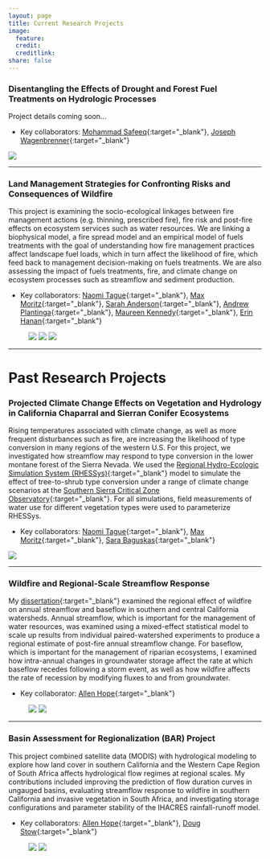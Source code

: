 ```yaml
---
layout: page
title: Current Research Projects
image:
  feature:
  credit:
  creditlink:
share: false
---
```


### Disentangling the Effects of Drought and Forest Fuel Treatments on Hydrologic Processes

Project details coming soon...

* Key collaborators: [Mohammad Safeeq](http://ucwater.org/person/mohammadsafeeq){:target="_blank"}, [Joseph Wagenbrenner](https://www.fs.fed.us/rmrs/people/jwagenbrenner){:target="_blank"}

<a href="/images/photo_merced_river.jpg"><img src="/images/photo_merced_river.jpg"></a>

----------

### Land Management Strategies for Confronting Risks and Consequences of Wildfire

This project is examining the socio-ecological linkages between fire management actions (e.g. thinning, prescribed fire), fire risk and post-fire effects on ecosystem services such as water resources. We are linking a biophysical model, a fire spread model and an empirical model of fuels treatments with the goal of understanding how fire management practices affect landscape fuel loads, which in turn affect the likelihood of fire, which feed back to management decision-making on fuels treatments. We are also assessing the impact of fuels treatments, fire, and climate change on ecosystem processes such as streamflow and sediment production.

* Key collaborators: [Naomi Tague](http://www.bren.ucsb.edu/people/Faculty/christina_tague.htm){:target="_blank"}, [Max Moritz](https://www.eri.ucsb.edu/people/max-moritz){:target="_blank"}, [Sarah Anderson](http://fiesta.bren.ucsb.edu/~sanderson/){:target="_blank"}, [Andrew Plantinga](http://www.bren.ucsb.edu/people/Faculty/andrew_plantinga.htm){:target="_blank"}, [Maureen Kennedy](http://faculty.washington.edu/mkenn/){:target="_blank"}, [Erin Hanan](http://erinhanan.com/){:target="_blank"}

<figure class="third">
	<a href="/images/photo_reflection_tree.jpg"><img src="/images/photo_reflection_tree.jpg"></a>
	<a href="/images/photo_kaweah.jpg"><img src="/images/photo_kaweah.jpg"></a>
	<a href="/images/photo_prethinning.jpg"><img src="/images/photo_prethinning.jpg"></a>
</figure>

----------

# Past Research Projects

### Projected Climate Change Effects on Vegetation and Hydrology in California Chaparral and Sierran Conifer Ecosystems

Rising temperatures associated with climate change, as well as more frequent disturbances such as fire, are increasing the likelihood of type conversion in many regions of the western U.S. For this project, we investigated how streamflow may respond to type conversion in the lower montane forest of the Sierra Nevada. We used the [Regional Hydro-Ecologic Simulation System (RHESSys)](https://github.com/RHESSys/RHESSys){:target="_blank"} model to simulate the effect of tree-to-shrub type conversion under a range of climate change scenarios at the [Southern Sierra Critical Zone Observatory](http://criticalzone.org/sierra/){:target="_blank"}. For all simulations, field measurements of water use for different vegetation types were used to parameterize RHESSys.

* Key collaborators: [Naomi Tague](http://www.bren.ucsb.edu/people/Faculty/christina_tague.htm){:target="_blank"}, [Max Moritz](https://www.eri.ucsb.edu/people/max-moritz){:target="_blank"}, [Sara Baguskas](http://www.sarabaguskas.com/){:target="_blank"}

<a href="/images/photo_sequoia_tree_mortality.jpg"><img src="/images/photo_sequoia_tree_mortality.jpg"></a>

----------

### Wildfire and Regional-Scale Streamflow Response

My [dissertation](/content/bart2014_dissertation.pdf){:target="_blank"} examined the regional effect of wildfire on annual streamflow and baseflow in southern and central California watersheds. Annual streamflow, which is important for the management of water resources, was examined using a mixed-effect statistical model to scale up results from individual paired-watershed experiments to produce a regional estimate of post-fire annual streamflow change. For baseflow, which is important for the management of riparian ecosystems, I examined how intra-annual changes in groundwater storage affect the rate at which baseflow recedes following a storm event, as well as how wildfire affects the rate of recession by modifying fluxes to and from groundwater.

* Key collaborator: [Allen Hope](https://geography.sdsu.edu/people/ahope){:target="_blank"}

<figure class="half">
	<a href="/images/photo_postfire_oak.jpg"><img src="/images/photo_postfire_oak.jpg"></a>
	<a href="/images/photo_big_sur_river.jpg"><img src="/images/photo_big_sur_river.jpg"></a>
</figure>

----------

### Basin Assessment for Regionalization (BAR) Project

This project combined satellite data (MODIS) with hydrological modeling to explore how land cover in southern California and the Western Cape Region of South Africa affects hydrological flow regimes at regional scales. My contributions included improving the prediction of flow duration curves in ungauged basins, evaluating streamflow response to wildfire in southern California and invasive vegetation in South Africa, and investigating storage configurations and parameter stability of the IHACRES rainfall-runoff model.

* Key collaborators: [Allen Hope](https://geography.sdsu.edu/people/ahope){:target="_blank"}, [Doug Stow](https://geography.sdsu.edu/people/dstow){:target="_blank"}

<figure class="half">
	<a href="/images/photo_south_africa_stream.jpg"><img src="/images/photo_south_africa_stream.jpg"></a>
	<a href="/images/photo_south_africa_fynbos.jpg"><img src="/images/photo_south_africa_fynbos.jpg"></a>
</figure>

